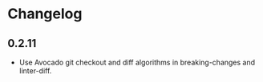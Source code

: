 # Changelog

## 0.2.11

- Use Avocado git checkout and diff algorithms in breaking-changes and linter-diff.
